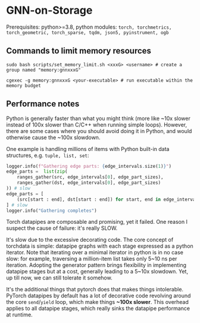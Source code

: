 # GNN-on-Storage

Prerequisites: python>=3.8, python modules: `torch, torchmetrics, torch_geometric, torch_sparse, tqdm, json5, pyinstrument, ogb`

## Commands to limit memory resources

```
sudo bash scripts/set_memory_limit.sh <xxxG> <username> # create a group named "memory:gnnxxxG"

cgexec -g memory:gnnxxxG <your-executable> # run executable within the memory budget
```

## Performance notes

Python is generally faster than what you might think (more like ~10x slower instead of 100x slower than C/C++ when running simple loops).
However, there are some cases where you should avoid doing it in Python, and would otherwise cause the ~100x slowdown.

One example is handling millions of items with Python built-in data structures, e.g. `tuple, list, set`:

```python
logger.info(f"Gathering edge parts: {edge_intervals.size(1)}")
edge_parts =  list(zip(
    ranges_gather(src, edge_intervals[0], edge_part_sizes),
    ranges_gather(dst, edge_intervals[0], edge_part_sizes)
)) # slow
edge_parts = [
    (src[start : end], dst[start : end]) for start, end in edge_intervals.t().tolist()
] # slow
logger.info("Gathering completes")
```

Torch datapipes are composable and promising, yet it failed. One reason I suspect the cause of failure: it's really SLOW.

It's slow due to the excessive decorating code. The core concept of torchdata is simple: datapipe graphs with each stage expressed as a python iterator. Note that iterating over a minimal iterator in python is in no case slow: for example, traversing a million-item list takes only 5\~10 ns per iteration. Adopting the generator pattern brings flexibility in implementing datapipe stages but at a cost, generally leading to a 5\~10x slowdown. Yet, up till now, we can still tolerate it somehow.

It's the additional things that pytorch does that makes things intolerable. PyTorch datapipes by default has a lot of decorative code revolving around the core `send`/`yield` loop, which make things **~100x slower**. This overhead applies to all datapipe stages, which really sinks the datapipe performance at runtime.
